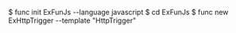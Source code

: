 $ func init ExFunJs --language javascript
$ cd ExFunJs
$ func new ExHttpTrigger --template "HttpTrigger"